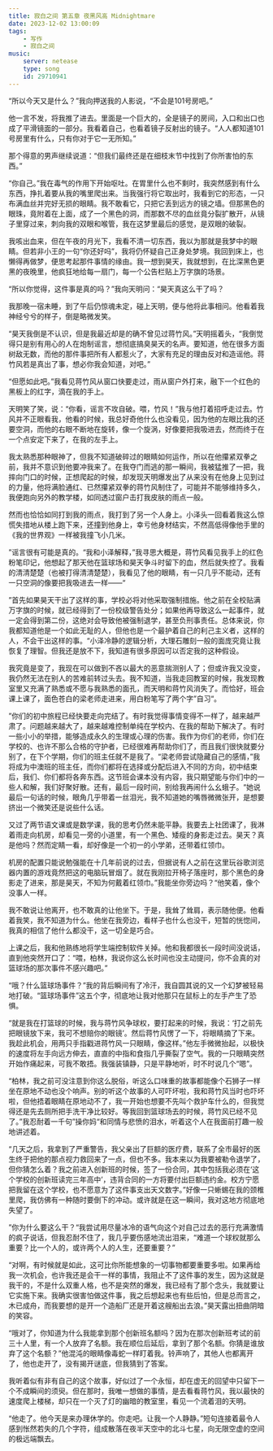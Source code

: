 ```yaml
---
title: 寂白之间 第五章 夜黑风高 Midnightmare
date: 2023-12-02 13:00:09
tags:
    - 写作
    - 寂白之间
music:
    server: netease
    type: song
    id: 29710941
---
```


“所以今天又是什么？”我向押送我的人影说，“不会是101号房吧。”

他一言不发，将我推了进去。里面是一个巨大的，全是镜子的房间，入口和出口也成了平滑镜面的一部分。我看着自己，也看着镜子反射出的镜子。“人人都知道101号房里有什么，只有你对于它一无所知。”
<!--more-->
那个得意的男声继续说道：“但我们最终还是在细枝末节中找到了你所害怕的东西。”

“你自己。”我在毒气的作用下开始呕吐。在胃里什么也不剩时，我突然感到有什么东西，挣扎着要从我的嘴里爬出来。当我强行将它取出时，我看到它的形态，一只布满血丝并完好无损的眼睛。我不敢看它，只把它丢到远方的镜之墙。但那黑色的眼珠，竟附着在上面，成了一个黑色的洞，而那数不尽的血丝竟分裂扩散开，从镜子里穿过来，刺向我的双眼和喉管，我在这梦里最后的感觉，是双眼的破裂。

我咳出血来，但在午夜的月光下，我看不清一切东西，我以为那就是我梦中的眼睛。但若非小王的一句“你还好吗”，我将仍怀疑自己正身处梦境。我回到床上，也懒得再做梦，便思考起那件事情的缘由。我一想到昊天，我就想到，在比深黑色更黑的夜晚里，他疯狂地给每一扇门，每一个公告栏贴上万字旗的场景。

“所以你觉得，这件事是真的吗？”我向天明问：“昊天真这么干了吗？

我那晚一宿未睡，到了午后仍惊魂未定，碰上天明，便与他将此事相问。他看着我神经兮兮的样子，倒是略微发笑。

“昊天我倒是不认识，但是我最近却是的确不曾见过蒋竹风。”天明摇着头，“我倒觉得只是别有用心的人在炮制谣言，想彻底搞臭昊天的名声。要知道，他在很多方面树敌无数，而他的那件事把所有人都惹火了，大家有充足的理由反对和造谣他。蒋竹风若是真出了事，想必你我会知道，对吧。”

“但愿如此吧。”我看见蒋竹风从窗口快要走过，雨从窗户外打来，融下一个红色的黑板上的红字，滴在我的手上。

天明笑了笑，说：“你看，谣言不攻自破。喂，竹风！”我与他打着招呼走过去。竹风并不正眼看我，他看的时候，我总好奇他什么也没看见，因为他的左眼比我的还要空洞，而他的右眼不断地在旋转，像一个旋涡，好像要把我吸进去，然而终于在一个点安定下来了，在我的左手上。

我太熟悉那种眼神了，但我不知道破碎过的眼睛如何运作，所以在他攥紧双拳之前，我并不意识到他要冲我来了。在我夺门而逃的那一瞬间，我被猛推了一把，我摔向门口的时候，正想爬起的时候，却发现天明爆发出了从来没有在他身上见到过的力量，他将满脸通红、已然攥紧双拳的蒋竹风制住了，可能并不能够维持多久，我便跑向另外的教学楼，如同透过窗户击打我皮肤的雨点一般。

然而也恰恰如同打到我的雨点，我打到了另一个人身上。小泽头一回看着我这么惊慌失措地从楼上跑下来，还撞到他身上，幸亏他身材结实，不然高低得像他手里的《我的世界观》一样被我撞飞小几米。

”谣言很有可能是真的。“我和小泽解释，”我寻思大概是，蒋竹风看见我手上的红色粉笔印记，他想起了那天他在篮球场和昊天争斗时留下的血，然后就失控了。我看的清清楚楚（也被打得清清楚楚），我看见了他的眼睛，有一只几乎不能动，还有一只空洞的像要把我吸进去一样——“

”首先如果昊天干出了这样的事，学校必将对他采取强制措施。他之前在全校贴满万字旗的时候，就已经得到了一份校级警告处分；如果他再导致这么一起事件，就一定会得到第二份，这绝对会导致他被强制退学，甚至负刑事责任。总体来说，你我都知道他是一个如此无耻的人，但他也是一个最护着自己的利己主义者，这样的人，不会干出这样的事。“小泽冷静的逻辑分析，大理石雕刻一般的面庞究竟让我恢复了理智。但我还是放不下，我知道有很多原因可以否定我的这种假设。

我究竟是变了，我现在可以做到不吝以最大的恶意揣测别人了；但或许我又没变，我仍然无法在别人的苦难前转过头去。我不知道，当我走回教室的时候，我发现教室里又充满了熟悉或不愿与我熟悉的面孔，而天明和蒋竹风消失了。而恰好，班会课上课了，面色苍白的梁老师走进来，用白粉笔写了两个字”自习“。

”你们的初中旅程已经快要走向完结了。有时我觉得事情变得不一样了，越来越严肃了。问题越来越大了，越来越难控制单纯在学校内、在我的帮助下解决了。有时一些小小的举措，能够造成永久的生理或心理的伤害。我作为你们的老师，你们在学校的、也许不那么合格的守护者，已经很难再帮助你们了，而且我们很快就要分别了，在下个学期，你们的班主任就不是我了。“梁老师尝试隐藏自己的感情，”我将成为中澳班的班主任，而你们都将在选择或分配后进入不同的方向，初中结束后，我们、你们都将各奔东西。这节班会课本没有内容，我只期望能与你们中的一些人和解，我们好聚好散。还有，最后一段时间，别给我再闹什么幺蛾子。“她说最后一句话的时候，眼角几乎带着一丝泪光，我不知道她的嘴唇微微张开，是想要挤出一个微笑还是说些什么话。

又过了两节语文课或是数学课，我的思考仍然未能平静。我要去上社团课了，我淋着雨走向机房，却看见一旁的小道里，有一个黑色、矮瘦的身影走过去。昊天？真是他吗？然而定睛一看，却好像是一个初一的小学弟，还带着红领巾。

机房的配置只能说勉强能在十几年前说的过去，但据说有人之前在这里玩谷歌浏览器内置的游戏竟然把这的电脑玩冒烟了。就在我刚拉开椅子落座时，那个黑色的身影走了进来，那是昊天，不知为何戴着红领巾。”我能坐你旁边吗？“他笑着，像个没事人一样。

我不敢说让他离开，也不敢真的让他坐下。于是，我耸了耸肩，表示随他便。他看着我笑，我不知道为什么。他坐在我旁边，看样子也什么也没干，短暂的恍惚间，我真的相信了他什么都没干，这一切全是巧合。

上课之后，我和他熟练地将学生端控制软件关掉。他和我都很长一段时间没说话，直到他突然开口了：“喂，柏林，我说你这么长时间也没主动提问，你不会真的对篮球场的那次事件不感兴趣吧。”

“哦？什么篮球场事件？”我的背后瞬间有了冷汗，我自圆其说的又一个幻梦被轻易地打破。“篮球场事件”这五个字，彻底地让我对他那只在鼠标上的左手产生了恐惧。

“就是我在打篮球的时候，我与蒋竹风争球权，要打起来的时候，我说：‘打之前先把眼镜放下来，我可不想赔你的眼镜’。然后蒋竹风愣了一下，将眼睛摘了下来。我趁此机会，用两只手指戳进蒋竹风一只眼睛，像这样。”他左手微微抬起，以极快的速度将左手向远方伸去，直直的中指和食指几乎撕裂了空气。我的一只眼睛突然开始作痛起来，可我不敢捂。我强装镇静，只是平静地听，时不时说几个“嗯”。

“柏林，我之前可没注意到你这么脱俗，听这么口味重的故事都能像个石狮子一样坐在原地不动也没个响声。别的听这个故事的人可吓坏啦，我和蒋竹风当时也吓坏啦，但他捂着眼睛在原地动不了，我一开始也想要不先叫个救护车什么的，但我觉得还是先去厕所把手洗干净比较好。等我回到篮球场去的时候，蒋竹风已经不见了。”我忍耐着一千句”操你妈“和同情与悲愤的泪水，听着这个人在我面前打趣一般地讲述着。

“几天之后，我拿到了严重警告，我父亲出了巨额的医疗费，联系了全市最好的医生终于把他的那点视力救回来了一点，但也不多。我本来以为我要被勒令退学了，但你猜怎么着？我之前进入创新班的时候，签了一份合同，其中包括我必须在‘这个学校的创新班读完三年高中’，违背合同的一方将要付出巨额违约金。校方宁愿把我留在这个学校，也不愿意为了这件事支出天文数字。”好像一只蜥蜴在我的颈椎里爬，我仿佛有一种随时要倒下的冲动。或许就是在这一瞬间，我对这地方彻底地失望了。

”你为什么要这么干？“我尝试用尽量冰冷的语气向这个对自己过去的恶行充满激情的疯子说话，但我忍耐不住了，我几乎要伤感地流出泪来，“难道一个球权就那么重要？比一个人的，或许两个人的人生，还要重要？”

“对啊，有时候就是如此，这可比你所能想象的一切事物都要重要多啦。如果再给我一次机会，也许我还是会干一样的事情，我阻止不了这件事的发生，因为这就是我干的，不是什么双重人格，也不是突然的爆发，我已经有了那个念头，我就要让它实施下来。我确实很害怕做这件事，我之后想起来也有些后怕，但是总而言之，木已成舟，而我要想的是开一个造船厂还是开着这艘船出去浪。”昊天露出扭曲阴暗的笑容。

“哦对了，你知道为什么我能拿到那个创新班名额吗？因为在那次创新班考试的前三十人里，有一个人放弃了名额。我在顺位后延后，拿到了那个名额。你猜是谁放弃了这个名额？”他混沌的眼睛像毒蛇一样盯着我。铃声响了，其他人也都离开了，他也走开了，没有揭开谜底，但我猜到了答案。

我听着似有非有自己的这个故事，好似过了一个永恒，却在虚无的回望中只留下一个不成瞬间的须臾。但在那时，我唯一想做的事情，是去看看蒋竹风，我以最快的速度爬上楼梯，却只在一个灭了灯的幽暗的教室里，看见一个流着泪的天明。

“他走了。他今天是来办理休学的。你走吧。让我一个人静静。”短句连接着最令人感到怅然若失的几个字符，组成散落在夜半天空中的北斗七星，向无限空虚的空间的极远端飘去。
